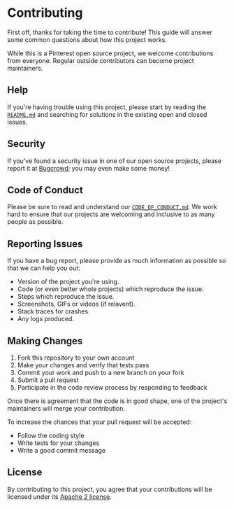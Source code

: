 # Contributing

First off, thanks for taking the time to contribute! This guide will answer
some common questions about how this project works.

While this is a Pinterest open source project, we welcome contributions from
everyone. Regular outside contributors can become project maintainers.

## Help

If you're having trouble using this project, please start by reading the [`README.md`](README.md)
and searching for solutions in the existing open and closed issues.

## Security

If you've found a security issue in one of our open source projects,
please report it at [Bugcrowd](https://bugcrowd.com/pinterest); you may even
make some money!

## Code of Conduct

Please be sure to read and understand our [`CODE_OF_CONDUCT.md`](CODE_OF_CONDUCT.md).
We work hard to ensure that our projects are welcoming and inclusive to as many 
people as possible.

## Reporting Issues

If you have a bug report, please provide as much information as possible so that
we can help you out:

- Version of the project you're using.
- Code (or even better whole projects) which reproduce the issue.
- Steps which reproduce the issue.
- Screenshots, GIFs or videos (if relavent).
- Stack traces for crashes.
- Any logs produced.

## Making Changes

1. Fork this repository to your own account
2. Make your changes and verify that tests pass
3. Commit your work and push to a new branch on your fork
4. Submit a pull request
5. Participate in the code review process by responding to feedback

Once there is agreement that the code is in good shape, one of the project's
maintainers will merge your contribution.

To increase the chances that your pull request will be accepted:

- Follow the coding style
- Write tests for your changes
- Write a good commit message

## License

By contributing to this project, you agree that your contributions will be
licensed under its [Apache 2 license](LICENSE).
